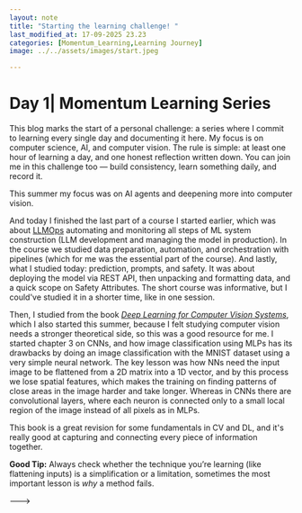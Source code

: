 ```yaml
---
layout: note
title: "Starting the learning challenge! "
last_modified_at: 17-09-2025 23.23
categories: [Momentum_Learning,Learning Journey]
image: ../../assets/images/start.jpeg

---
```


 # Day 1| Momentum Learning Series

This blog marks the start of a personal challenge: a series where I commit to learning every single day and documenting it here. My focus is on computer science, AI, and computer vision. The rule is simple: at least one hour of learning a day, and one honest reflection written down. You can join me in this challenge too — build consistency, learn something daily, and record it.

This summer my focus was on AI agents and deepening more into computer vision.



And today I finished the last part of a course I started earlier, which was about [LLMOps](https://learn.deeplearning.ai/courses/llmops) automating and monitoring all steps of ML system construction (LLM development and managing the model in production).
In the course we studied data preparation, automation, and orchestration with pipelines (which for me was the essential part of the course).
And lastly, what I studied today: prediction, prompts, and safety. It was about deploying the model via REST API, then unpacking and formatting data, and a quick scope on Safety Attributes.
The short course was informative, but I could've studied it in a shorter time, like in one session.


Then, I studied from the book [*Deep Learning for Computer Vision Systems*](https://www.manning.com/books/deep-learning-for-vision-systems), which I also started this summer, because I felt studying computer vision needs a stronger theoretical side, so this was a good resource for me.
I started chapter 3 on CNNs, and how image classification using MLPs has its drawbacks by doing an image classification with the MNIST dataset using a very simple neural network.
The key lesson was how NNs need the input image to be flattened from a 2D matrix into a 1D vector, and by this process we lose spatial features, which makes the training on finding patterns of close areas in the image harder and take longer. Whereas in CNNs there are convolutional layers, where each neuron is connected only to a small local region of the image instead of all pixels as in MLPs.

This book is a great revision for some fundamentals in CV and DL, and it's really good at capturing and connecting every piece of information together.


**Good Tip:** Always check whether the technique you’re learning (like flattening inputs) is a simplification or a limitation, sometimes the most important lesson is *why* a method fails.

 
 
 
 
 

 
 
 
 
 
 
 
 
 
 
 
 
 
 
 
 
 
 
 --->
 
